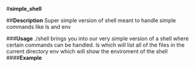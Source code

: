 #**simple_shell**

##**Description**
Super simple version of shell meant to handle simple commands like ls and env

###**Usage**
./shell brings you into our very simple version of a shell where certain commands can be handled. 
ls which will list all of the files in the current directory
env which will show the enviroment of the shell
####**Example**
